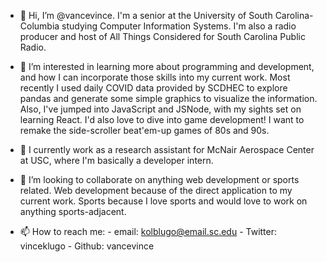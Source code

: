 - 👋 Hi, I’m @vancevince. I'm a senior at the University of South Carolina-Columbia studying Computer Information Systems. 
     I'm also a radio producer and host of All Things Considered for South Carolina Public Radio.
     
- 👀 I’m interested in learning more about programming and development, and how I can incorporate those skills into my current work.
     Most recently I used daily COVID data provided by SCDHEC to explore pandas and generate some simple graphics to visualize the information. 
     Also, I've jumped into JavaScript and JSNode, with my sights set on learning React. I'd also love to dive into 
     game development! I want to remake the side-scroller beat'em-up games of 80s and 90s.

- 🌱 I currently work as a research assistant for McNair Aerospace Center at USC, where I'm basically a developer intern.
     
- 💞️ I’m looking to collaborate on anything web development or sports related. Web development because of the direct application
     to my current work. Sports because I love sports and would love to work on anything sports-adjacent. 
- 📫 How to reach me: 
        - email: kolblugo@email.sc.edu
        - Twitter: vinceklugo
        - Github: vancevince

<!---
vancevince/vancevince is a ✨ special ✨ repository because its `README.md` (this file) appears on your GitHub profile.
You can click the Preview link to take a look at your changes.
--->
